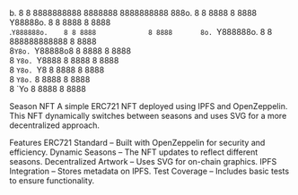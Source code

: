 b.             8 8 8888888888 8888888 8888888888
888o.          8 8 8888             8 8888      
Y88888o.       8 8 8888             8 8888      
.`Y888888o.    8 8 8888             8 8888      
8o. `Y888888o. 8 8 888888888888     8 8888      
8`Y8o. `Y88888o8 8 8888             8 8888      
8   `Y8o. `Y8888 8 8888             8 8888      
8      `Y8o. `Y8 8 8888             8 8888      
8         `Y8o.` 8 8888             8 8888      
8            `Yo 8 8888             8 8888      



Season NFT
A simple ERC721 NFT deployed using IPFS and OpenZeppelin. This NFT dynamically switches between seasons and uses SVG for a more decentralized approach.

Features
ERC721 Standard – Built with OpenZeppelin for security and efficiency.
Dynamic Seasons – The NFT updates to reflect different seasons.
Decentralized Artwork – Uses SVG for on-chain graphics.
IPFS Integration – Stores metadata on IPFS.
Test Coverage – Includes basic tests to ensure functionality.